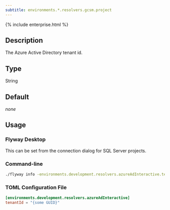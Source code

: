 ```yaml
---
subtitle: environments.*.resolvers.gcsm.project
---
```


{% include enterprise.html %}

## Description

The Azure Active Directory tenant id.

## Type

String

## Default

<i>none</i>

## Usage

### Flyway Desktop

This can be set from the connection dialog for SQL Server projects.

### Command-line

```bash
./flyway info -environments.development.resolvers.azureAdInteractive.tenantId='{some GUID}'
```

### TOML Configuration File

```toml
[environments.development.resolvers.azureAdInteractive]
tenantId = "{some GUID}"
```
